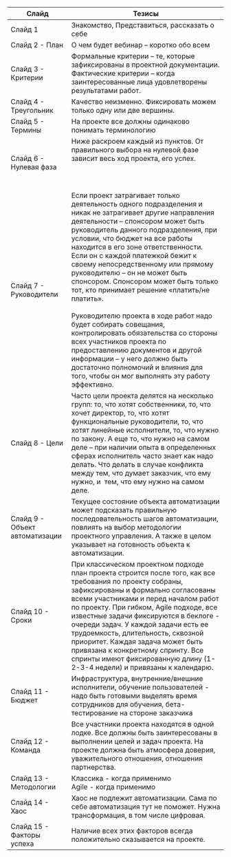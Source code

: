  

| Слайд                          | Тезисы                                                                                                                                                                                                                                                                                                                                                                                                                                                                                                                                                                                                                                                                                                                                                               |
| ------------------------------ | -------------------------------------------------------------------------------------------------------------------------------------------------------------------------------------------------------------------------------------------------------------------------------------------------------------------------------------------------------------------------------------------------------------------------------------------------------------------------------------------------------------------------------------------------------------------------------------------------------------------------------------------------------------------------------------------------------------------------------------------------------------------- |
| Слайд 1                        | Знакомство, Представиться, рассказать о себе                                                                                                                                                                                                                                                                                                                                                                                                                                                                                                                                                                                                                                                                                                                         |
| Слайд 2 - План                 | О чем будет вебинар – коротко обо всем                                                                                                                                                                                                                                                                                                                                                                                                                                                                                                                                                                                                                                                                                                                               |
| Слайд 3 - Критерии             | Формальные критерии – те, которые зафиксированы в проектной документации. Фактические критерии – когда заинтересованные лица удовлетворены результатами работ.                                                                                                                                                                                                                                                                                                                                                                                                                                                                                                                                                                                                       |
| Слайд 4 - Треугольник          | Качество неизменно. Фиксировать можем только одну или две вершины.                                                                                                                                                                                                                                                                                                                                                                                                                                                                                                                                                                                                                                                                                                   |
| Слайд 5 - Термины              | На проекте все должны одинаково понимать терминологию                                                                                                                                                                                                                                                                                                                                                                                                                                                                                                                                                                                                                                                                                                                |
| Слайд 6 - Нулевая фаза         | Ниже раскроем каждый из пунктов. От правильного выбора на нулевой фазе зависит весь ход проекта, его успех.<br><br><br><br>                                                                                                                                                                                                                                                                                                                                                                                                                                                                                                                                                                                                                                          |
| Слайд 7 - Руководители         | Если проект затрагивает только деятельность одного подразделения и никак не затрагивает другие направления деятельности – спонсором может быть руководитель данного подразделения, при условии, что бюджет на все работы находится в его зоне ответственности. Если он с каждой платежкой бежит к своему непосредственному или прямому руководителю – он не может быть спонсором. Спонсором может быть только тот, кто принимает решение «платить/не платить».<br><br>Руководителю проекта в ходе работ надо будет собирать совещания, контролировать обязательства со стороны всех участников проекта по предоставлению документов и другой информации – у него должно быть достаточно полномочий и влияния для того, чтобы он мог выполнять эту работу эффективно. |
| Слайд 8 - Цели                 | Часто цели проекта делятся на несколько групп: то, что хотят собственники, то, что хочет директор, то, что хотят функциональные руководители, то, что хотят линейные исполнители, то, что нужно по закону. А еще то, что нужно на самом деле – при наличии опыта в определенных сферах исполнитель часто знает как надо делать. Что делать в случае конфликта между тем, что думает заказчик, что ему нужно, и  тем, что ему нужно на самом деле.                                                                                                                                                                                                                                                                                                                    |
| Слайд 9 - Объект автоматизации | Текущее состояние объекта автоматизации может подсказать правильную последовательность шагов автоматизации, повлиять на выбор методологии проектного управления. А также в целом указывает на готовность объекта к автоматизации.                                                                                                                                                                                                                                                                                                                                                                                                                                                                                                                                    |
| Слайд 10 - Сроки               | При классическом проектном подходе план проекта строится после того, как все требования по проекту собраны, зафиксированы и формально согласованы всеми участниками и перед началом работ по проекту. При гибком, Agile подходе, все известные задачи фиксируются в беклоге - очереди задач. У каждой задачи есть ее трудоемкость, длительность, сквозной приоритет. Каждая задача может быть привязана к конкретному спринту. Все спринты имеют фиксированную длину (1-2-3-4 недели) и привязаны к календарю.                                                                                                                                                                                                                                                       |
| Слайд 11 - Бюджет              | Инфраструктура, внутренние/внешние исполнители, обучение пользователей - надо быть готовыми выделять время сотрудников для обучения, бета-тестирование на стороне заказчика                                                                                                                                                                                                                                                                                                                                                                                                                                                                                                                                                                                          |
| Слайд 12 - Команда             | Все участники проекта находятся в одной лодке. Все должны быть заинтересованы в выполнении целей и задач проекта. На проекте должна быть атмосфера доверия, уважительного отношения, отношения партнерства.                                                                                                                                                                                                                                                                                                                                                                                                                                                                                                                                                          |
| Слайд 13 - Методологии         | Классика - когда применимо<br>Agile - когда применимо                                                                                                                                                                                                                                                                                                                                                                                                                                                                                                                                                                                                                                                                                                                |
| Слайд 14 - Хаос                | Хаос не подлежит автоматизации. Сама по себе автоматизация тут не поможет. Нужна трансформация, в том числе цифровая.                                                                                                                                                                                                                                                                                                                                                                                                                                                                                                                                                                                                                                                |
| Слайд 15 - Факторы успеха      | Наличие всех этих факторов всегда положительно сказывается на проекте.                                                                                                                                                                                                                                                                                                                                                                                                                                                                                                                                                                                                                                                                                               |
